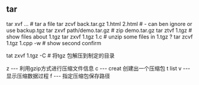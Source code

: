  ## tar

 tar xvf ... # tar a file
 tar zcvf back.tar.gz 1.html 2.html  # - can ben ignore  or use backup.tgz
 tar zxvf path/demo.tar.gz # zip demo.tar.gz
 tar ztvf 1.tgz # show files about 1.tgz
 tar zxvf 1.tgz 1.c # unzip some files in 1.tgz ?
 tar zcvf 1.tgz 1.cpp -w # show second confirm

 tat zxvf 1.tgz -C <path> # 将tgz 包解压到制定的目录

 z  --- 利用gzip方式进行压缩文件信息
 c  --- creat 创建出一个压缩包
 t  list
 v  --- 显示压缩数据过程
 f  --- 指定压缩包保存路径


